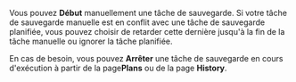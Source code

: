Vous pouvez **Début** manuellement une tâche de sauvegarde. Si votre tâche de sauvegarde manuelle est en conflit avec une tâche de sauvegarde planifiée, vous pouvez choisir de retarder cette dernière jusqu'à la fin de la tâche manuelle ou ignorer la tâche planifiée.

En cas de besoin, vous pouvez **Arrêter** une tâche de sauvegarde en cours d'exécution à partir de la page**Plans** ou de la page **History**.
